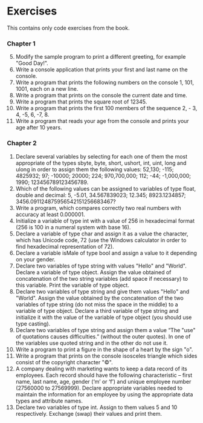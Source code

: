 # Exercises #
This contains only code exercises from the book.  
  
  
### Chapter 1 ###
5. Modify the sample program to print a different greeting, for example 
"Good Day!".
6. Write a console application that prints your first and last name on the 
console.
7. Write a program that prints the following numbers on the console 1, 
101, 1001, each on a new line.
8. Write a program that prints on the console the current date and time.
9. Write a program that prints the square root of 12345.
10. Write a program that prints the first 100 members of the sequence 2, -
3, 4, -5, 6, -7, 8.
11. Write a program that reads your age from the console and prints your 
age after 10 years.  
  

### Chapter 2 ###
1. Declare several variables by selecting for each one of them the most 
appropriate of the types sbyte, byte, short, ushort, int, uint, long
and ulong in order to assign them the following values: 52,130; -115; 
4825932; 97; -10000; 20000; 224; 970,700,000; 112; -44; -1,000,000; 
1990; 123456789123456789.
2. Which of the following values can be assigned to variables of type float, 
double and decimal: 5, -5.01, 34.567839023; 12.345; 8923.1234857;
3456.091124875956542151256683467?
3. Write a program, which compares correctly two real numbers with 
accuracy at least 0.000001.
4. Initialize a variable of type int with a value of 256 in
hexadecimal format (256 is 100 in a numeral system with base 16).
5. Declare a variable of type char and assign it as a value the character, 
which has Unicode code, 72 (use the Windows calculator in order to find 
hexadecimal representation of 72).
6. Declare a variable isMale of type bool and assign a value to it depending 
on your gender.
7. Declare two variables of type string with values "Hello" and "World". 
Declare a variable of type object. Assign the value obtained of 
concatenation of the two string variables (add space if necessary) to this 
variable. Print the variable of type object.
8. Declare two variables of type string and give them values "Hello" and 
"World". Assign the value obtained by the concatenation of the two 
variables of type string (do not miss the space in the middle) to a 
variable of type object. Declare a third variable of type string and 
initialize it with the value of the variable of type object (you should use 
type casting).
9. Declare two variables of type string and assign them a value “The 
"use" of quotations causes difficulties.” (without the outer quotes). 
In one of the variables use quoted string and in the other do not use it.
10. Write a program to print a figure in the shape of a heart by the sign "o".
11. Write a program that prints on the console isosceles triangle which 
sides consist of the copyright character "©".
12. A company dealing with marketing wants to keep a data record of its 
employees. Each record should have the following characteristic – first 
name, last name, age, gender (‘m’ or ‘f’) and unique employee number 
(27560000 to 27569999). Declare appropriate variables needed to 
maintain the information for an employee by using the appropriate data 
types and attribute names.
13. Declare two variables of type int. Assign to them values 5 and 10 
respectively. Exchange (swap) their values and print them.